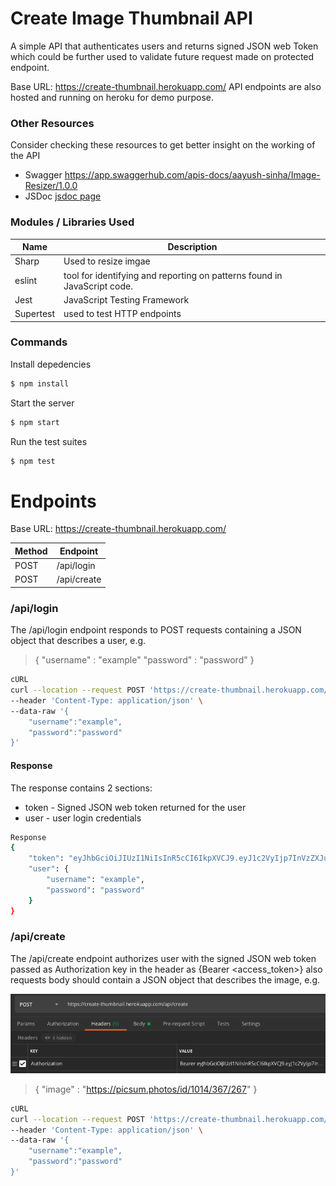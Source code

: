 # Create Image Thumbnail API
A simple API that authenticates users and returns signed JSON web Token which could be further used to validate future request made on protected endpoint.

Base URL: https://create-thumbnail.herokuapp.com/
API endpoints are also hosted and running on heroku for demo purpose.
  ### Other Resources
Consider checking these resources to get better insight on the working of the API

 * Swagger    https://app.swaggerhub.com/apis-docs/aayush-sinha/Image-Resizer/1.0.0 
 * JSDoc   [jsdoc page](docs/index.html)
### Modules / Libraries Used 


| Name | Description |
| ------ | ------ |
| Sharp | Used to resize imgae |
| eslint | tool for identifying and reporting on patterns found in JavaScript code.
| Jest | JavaScript Testing Framework |
| Supertest | used to test HTTP endpoints |

### Commands

Install depedencies

```sh
$ npm install
```

Start the server

```sh
$ npm start
```
Run the test suites

```sh
$ npm test
```

# Endpoints
Base URL: https://create-thumbnail.herokuapp.com/

| Method | Endpoint |
| ------ | ------ |
| POST | /api/login |
| POST | /api/create |

### /api/login
The /api/login endpoint responds to POST requests containing a JSON object that describes a user, e.g.

> {
> "username" : "example"
>  "password" : "password"
> }
```sh
cURL
curl --location --request POST 'https://create-thumbnail.herokuapp.com/api/login' \
--header 'Content-Type: application/json' \
--data-raw '{
	"username":"example",
	"password":"password"
}'
```
#### Response
The response contains 2 sections:
* token - Signed JSON web token returned for the user
* user - user login credentials

```sh
Response
{
    "token": "eyJhbGciOiJIUzI1NiIsInR5cCI6IkpXVCJ9.eyJ1c2VyIjp7InVzZXJuYW1lIjoiZXhhbXBsZSIsInBhc3N3b3JkIjoicGFzc3dvcmQifSwiaWF0IjoxNTkwMzE1Nzk5fQ.eONkaSdkZRUUz4Z_pUMGYz7jIrePaX78P8iJbxYkMd8",
    "user": {
        "username": "example",
        "password": "password"
    }
}
```

### /api/create
The /api/create endpoint authorizes user with the signed JSON web token passed as Authorization key in the header as {Bearer <access_token>} also requests body should contain a JSON object that describes the image, e.g.

<img src="image/Screenshot 2020-05-24 at 16.12.22.png">


> {
> "image" : "https://picsum.photos/id/1014/367/267"
> }
```sh
cURL
curl --location --request POST 'https://create-thumbnail.herokuapp.com/api/login' \
--header 'Content-Type: application/json' \
--data-raw '{
	"username":"example",
	"password":"password"
}'
```
